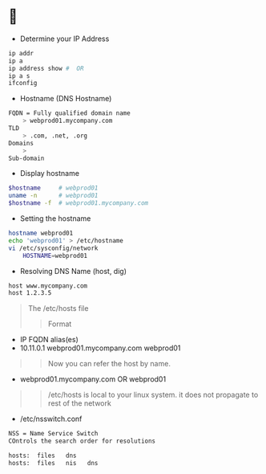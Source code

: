 # 🐧

- Determine your IP Address

```bash
ip addr
ip a
ip address show #  OR
ip a s
ifconfig
```

- Hostname (DNS Hostname)
```bash
FQDN = Fully qualified domain name
    > webprod01.mycompany.com
TLD
    > .com, .net, .org
Domains
    >
Sub-domain
```

- Display hostname

```bash
$hostname     # webprod01
uname -n      # webprod01
$hostname -f  # webprod01.mycompany.com
```

- Setting the hostname

```bash
hostname webprod01
echo 'webprod01' > /etc/hostname
vi /etc/sysconfig/network
    HOSTNAME=webprod01
```

- Resolving DNS Name (host, dig)
```bash
host www.mycompany.com
host 1.2.3.5
```
> The /etc/hosts file
>> Format
- IP FQDN alias(es)
- 10.11.0.1 webprod01.mycompany.com webprod01
>> Now you can refer the host by name.
- webprod01.mycompany.com OR webprod01
>> /etc/hosts is local to your linux system. it does not propagate to rest of the network

- /etc/nsswitch.conf
```bash
NSS = Name Service Switch
COntrols the search order for resolutions

hosts:  files   dns
hosts:  files   nis   dns
```
